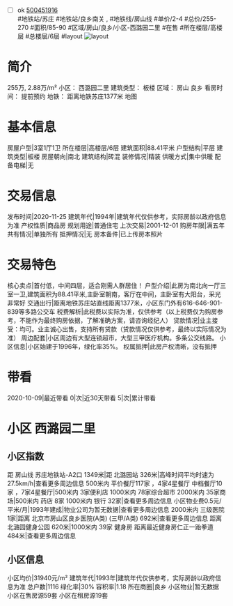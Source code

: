 - [ ] ok [500451916](https://bj.5i5j.com/ershoufang/500451916.html)  
 #地铁站/苏庄 #地铁站/良乡南关 ,  #地铁线/房山线
#单价/2-4 #总价/255-270 #面积/85-90   #区域/房山/良乡/小区-西潞园二里 #在售 #所在楼层/高楼层 #总楼层/6层 #layout 
![layout](http://image2.5i5j.com//group1/M00/BF/33/CgqJMl3nZqeAO98qAALLoPJNenc768.jpg_P5.jpg) 
# 简介 
 255万,  2.88万/m² 
小区： 西潞园二里
建筑类型： 板楼
区域： 房山 良乡
看房时间： 提前预约
地铁： 距离地铁苏庄1377米 地图
# 基本信息 
 房屋户型|3室1厅1卫
所在楼层|高楼层/6层
建筑面积|88.41平米
户型结构|平层
建筑类型|板楼
房屋朝向|南北
建筑结构|砖混
装修情况|精装
供暖方式|集中供暖
配备电梯|无
# 交易信息 
 发布时间|2020-11-25
建筑年代|1994年|建筑年代仅供参考，实际房龄以政府信息为准
产权性质|商品房
规划用途|普通住宅
上次交易|2001-12-01
购房年限|满五年
共有情况|单独所有
抵押情况|无
房本备件|已上传房本照片
# 交易特色 
 核心卖点|首付低，中间四层，适合刚需人群居住！
户型介绍|此房为南北向一厅三室一卫,建筑面积为88.41平米,主卧室朝南，客厅在中间，主卧室有大阳台，采光非常好
交通出行|距离地铁苏庄站直线距离1377米，小区东门外有616-646-901-839等多路公交车
税费解析|此税费以实际为准，仅供参考（以上税费仅为购房参考，不能作为最终购房依据，了解准确方案，请咨询经纪人）
贷款情况|业主接受：均可。业主诚心出售，支持所有贷款（贷款情况仅供参考，最终以实际情况为准）
周边配套|小区周边有大型连锁超市，大型三甲医疗机构。多条公交线路。
小区信息|小区始建于1996年，绿化率35%。
权属抵押|此房产权清晰，没有抵押
# 带看 
 2020-10-09|最近带看	 0|次|近30天带看	 5|次|累计带看
# 小区 西潞园二里
## 小区指数 
 距 房山线 苏庄地铁站-A2口 1349米|距 北潞园站 326米|高峰时间平均时速为27.5km/h|查看更多周边信息
500米内 平价餐厅117家 ，4家4星餐厅
中档餐厅10家 ，7家4星餐厅|500米内 3家便利店
1000米内 78家综合超市
2000米内 35家商场|500米内 药店 8家
1000米内 银行 32家|查看更多周边信息
小区物业费0.5元/平米/月|1993年建成|物业公司为暂无数据|查看更多周边信息
2000米内 三级医院 1家|距离 北京市房山区良乡医院(A类) (三甲/A类) 692米|查看更多周边信息
距离 北潞园健身公园 620米|1000米内 39家 健身房
距离最近健身房仁正一跆拳道 484米|查看更多周边信息
## 小区信息 
 小区均价|31940元/m²
建筑年代|1993年|建筑年代仅供参考，实际房龄以政府信息为准
总户数|1116
绿化率|30%
容积率|1.18
所在商圈|良乡
小区物业|暂无数据
小区在售房源59套
小区在租房源19套
